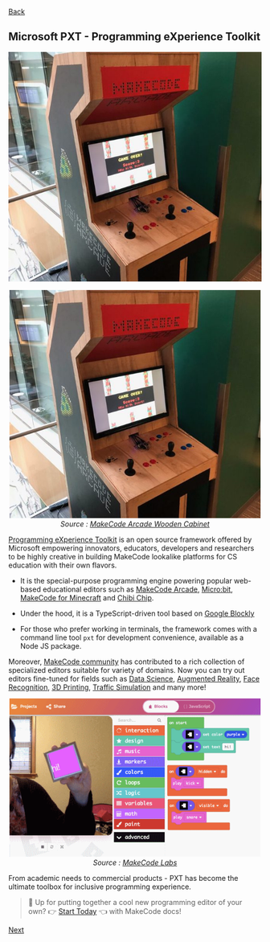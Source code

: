 [Back](/makecode-docs/educator-docs/2.%20makecode-edu-at-a-glance.md)

## Microsoft PXT - Programming eXperience Toolkit


![Arcade Sprite Editor](https://github.com/BethanyJep/Makeocode-images/blob/main/cabinet.jpg?raw=true)

<p align="center"> <img alt="Arcade Sprite Editor" src="../../assets/cabinet.jpg" width="500px" /><br><em>Source : <a href="https://arcade.makecode.com/hardware/raspberry-pi/wooden-cabinet">MakeCode Arcade Wooden Cabinet</a></em></p>

[Programming eXperience Toolkit](https://github.com/microsoft/pxt) is an open source framework offered by Microsoft empowering innovators, educators, developers and researchers to be highly creative in building MakeCode lookalike platforms for CS education with their own flavors.

- It is the special-purpose programming engine powering popular web-based educational editors such as [MakeCode Arcade](https://arcade.makecode.com), [Micro:bit](https://makecode.microbit.org/), [MakeCode for Minecraft](https://minecraft.makecode.com/) and [Chibi Chip](https://makecode.chibitronics.com/).

- Under the hood, it is a TypeScript-driven tool based on [Google Blockly](https://developers.google.com/blockly)

- For those who prefer working in terminals, the framework comes with a command line tool `pxt` for development convenience, available as a Node JS package.

Moreover, [MakeCode community](https://forum.makecode.com/) has contributed to a rich collection of specialized editors suitable for variety of domains. Now you can try out editors fine-tuned for fields such as [Data Science](https://aka.ms/ds), [Augmented Reality](https://laboratoryforplayfulcomputation.github.io/arcadia/), [Face Recognition](https://github.com/JCSPEC/BuildUFace), [3D Printing](https://makecode.buildbee.com/), [Traffic Simulation](https://github.com/liolop/Coraffic) and many more!
<br>

<p align="center"> <img alt="ARcadia Editor" src="../../assets/ar.png" width="500px" /><br><em>Source : <a href="https://makecode.com/labs">MakeCode Labs</a></em></p>

From academic needs to commercial products - PXT has become the ultimate toolbox for inclusive programming experience.

> 📝 Up for putting together a cool new programming editor of your own? 👉 [Start Today](https://makecode.com/target-creation) 👈 with MakeCode docs!

[Next](../../README.md)